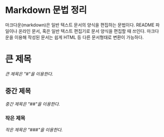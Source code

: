 Markdown 문법 정리
=================
마크다운(markdown)은 일반 텍스트 문서의 양식을 편집하는 문법이다. README 파일이나 온라인 문서, 혹은 일반 텍스트 편집기로 문서 양식을 편집할 때 쓰인다. 마크다운을 이용해 작성된 문서는 쉽게 HTML 등 다른 문서형태로 변환이 가능하다.

# 큰 제목
_큰 제목은 "#"을 이용한다._

## 중간 제목
_중간 제목은 "##"을 이용한다._

### 작은 제목
_작은 제목은 "###"을 이용한다._
